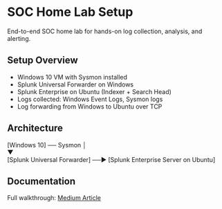 # SOC Home Lab Setup

End-to-end SOC home lab for hands-on log collection, analysis, and alerting.

## Setup Overview
- Windows 10 VM with Sysmon installed
- Splunk Universal Forwarder on Windows
- Splunk Enterprise on Ubuntu (Indexer + Search Head)
- Logs collected: Windows Event Logs, Sysmon logs
- Log forwarding from Windows to Ubuntu over TCP

## Architecture
[Windows 10] ── Sysmon
       │  
       ▼  
[Splunk Universal Forwarder] ──▶ [Splunk Enterprise Server on Ubuntu]

## Documentation
Full walkthrough: [Medium Article](https://medium.com/@TraceX0/how-i-built-a-complete-soc-home-lab-from-scratch-66877555336b)
